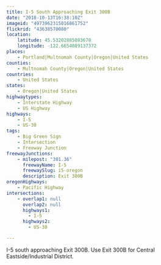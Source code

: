 ```yaml
---
title: I-5 South Approaching Exit 300B
date: "2018-10-13T16:38:10Z"
imageid: "4973962315016861752"
flickrid: "43638570080"
location:
    latitude: 45.53202885083678
    longitude: -122.6654089137372
places:
    - Portland|Multnomah County|Oregon|United States
counties:
    - Multnomah County|Oregon|United States
countries:
    - United States
states:
    - Oregon|United States
highwaytypes:
    - Interstate Highway
    - US Highway
highways:
    - I-5
    - US-30
tags:
    - Big Green Sign
    - Intersection
    - Freeway Junction
freewayJunctions:
    - milepost: "301.36"
      freewayName: I-5
      freewaySlug: i5-oregon
      description: Exit 300B
oregonHighways:
    - Pacific Highway
intersections:
    - overlap1: null
      overlap2: null
      highways1:
        - I-5
      highways2:
        - US-30

---
```

I-5 south approaching Exit 300B.  Use Exit 300B for Central Eastside/Industrial District.